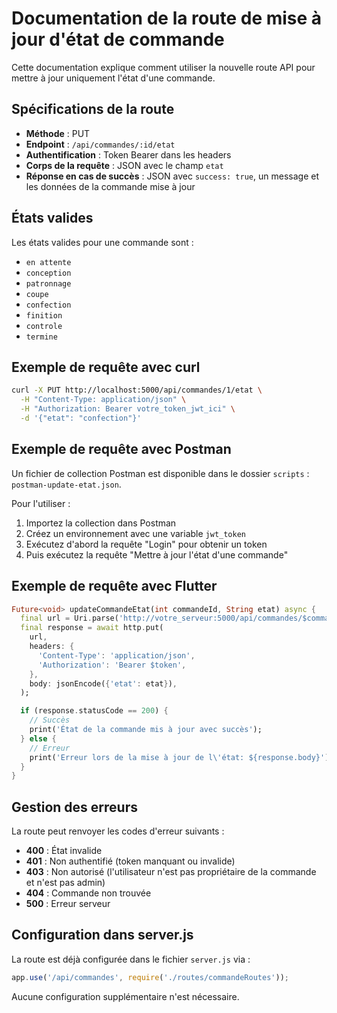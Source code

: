 # Documentation de la route de mise à jour d'état de commande

Cette documentation explique comment utiliser la nouvelle route API pour mettre à jour uniquement l'état d'une commande.

## Spécifications de la route

- **Méthode** : PUT
- **Endpoint** : `/api/commandes/:id/etat`
- **Authentification** : Token Bearer dans les headers
- **Corps de la requête** : JSON avec le champ `etat`
- **Réponse en cas de succès** : JSON avec `success: true`, un message et les données de la commande mise à jour

## États valides

Les états valides pour une commande sont :
- `en attente`
- `conception`
- `patronnage`
- `coupe`
- `confection`
- `finition`
- `controle`
- `termine`

## Exemple de requête avec curl

```bash
curl -X PUT http://localhost:5000/api/commandes/1/etat \
  -H "Content-Type: application/json" \
  -H "Authorization: Bearer votre_token_jwt_ici" \
  -d '{"etat": "confection"}'
```

## Exemple de requête avec Postman

Un fichier de collection Postman est disponible dans le dossier `scripts` : `postman-update-etat.json`.

Pour l'utiliser :
1. Importez la collection dans Postman
2. Créez un environnement avec une variable `jwt_token`
3. Exécutez d'abord la requête "Login" pour obtenir un token
4. Puis exécutez la requête "Mettre à jour l'état d'une commande"

## Exemple de requête avec Flutter

```dart
Future<void> updateCommandeEtat(int commandeId, String etat) async {
  final url = Uri.parse('http://votre_serveur:5000/api/commandes/$commandeId/etat');
  final response = await http.put(
    url,
    headers: {
      'Content-Type': 'application/json',
      'Authorization': 'Bearer $token',
    },
    body: jsonEncode({'etat': etat}),
  );

  if (response.statusCode == 200) {
    // Succès
    print('État de la commande mis à jour avec succès');
  } else {
    // Erreur
    print('Erreur lors de la mise à jour de l\'état: ${response.body}');
  }
}
```

## Gestion des erreurs

La route peut renvoyer les codes d'erreur suivants :

- **400** : État invalide
- **401** : Non authentifié (token manquant ou invalide)
- **403** : Non autorisé (l'utilisateur n'est pas propriétaire de la commande et n'est pas admin)
- **404** : Commande non trouvée
- **500** : Erreur serveur

## Configuration dans server.js

La route est déjà configurée dans le fichier `server.js` via :

```javascript
app.use('/api/commandes', require('./routes/commandeRoutes'));
```

Aucune configuration supplémentaire n'est nécessaire.